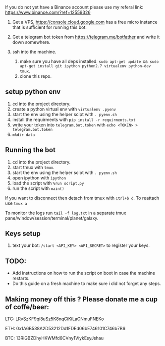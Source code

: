 If you do not yet have a Binance account please use my referal link: https://www.binance.com/?ref=12559326

1. Get a VPS, https://console.cloud.google.com has a free micro instance that is sufficient for running this bot.

2. Get a telegram bot token from https://telegram.me/botfather and write it down somewhere.

3. ssh into the machine.
	1. make sure you have all deps installed: `sudo apt-get update && sudo apt-get install git ipython python2.7 virtualenv python-dev tmux`.
	2. clone this repo.

## setup python env
1. cd into the project directory.
2. create a python virtual env with `virtualenv .pyenv`
3. start the env using the helper scipt with `. pyenv.sh`
4. install the requirments with `pip install -r requirments.txt`
5. write your token into `telegram.bot.token` with `echo <TOKEN> > telegram.bot.token`
6. `mkdir data`

## Running the bot
1. cd into the project directory.
2. start tmux with `tmux`.
3. start the env using the helper scipt with `. pyenv.sh`
4. open ipython with `ipython`
5. load the script with `%run script.py`
6. run the script with `main()`

If you want to disconnect then detach from tmux with `Ctrl+b d`.
To reattach use `tmux a`

To monitor the logs run `tail -f log.txt` in a separate tmux pane/window/session/terminal/planet/galaxy.

## Keys setup
1. text your bot: `/start <API_KEY> <API_SECRET>` to register your keys.

## TODO:
* Add instructions on how to run the script on boot in case the machine restarts.
* Do this guide on a fresh machine to make sure i did not forget any steps.


## Making money off this ? Please donate me a cup of coffe/beer:
LTC: LRvSzKF9qi8uSz5K8nqCiKiLaCNmuFNEKo

ETH: 0x1A6B538A2D53212Dd1FDEd06bE746101C746b7B6

BTC: 13RiGBZDhyHKWMfd6CVny1ViykEsyJshau
